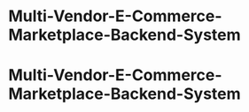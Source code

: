 # Multi-Vendor-E-Commerce-Marketplace-Backend-System
# Multi-Vendor-E-Commerce-Marketplace-Backend-System
